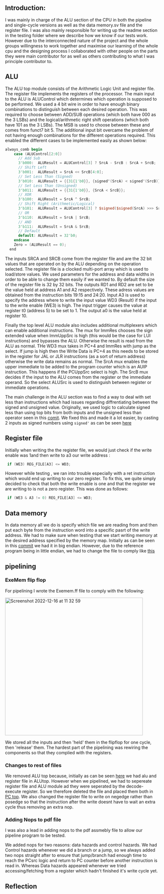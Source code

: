## Introduction:

I was mainly in charge of the ALU section of the CPU in both the pipeline and single-cycle versions as well as the data memory.sv file and the register file. I was also mainly responsible for writing up the readme section in the testing folder where we describe how we know if our tests work.
However due to the interconnected nature of the project and the whole groups willingness to work together and maximise our learning of the whole cpu and the designing process I collaborated with other people on the parts they were main contributor for as well as others contributing to what I was principle contributor to.

## ALU 
The ALU top module consists of the Arithmetic Logic Unit and register file. The register file implements the registers of the processor. The main input to the ALU is ALUControl which determines which operation is supposed to be performed. We used a 4 bit wire in order to have enough binary combinations to distinguish between each desired operation. This was required to choose between ADD/SUB operations (which both have 000 as the 3 LSBs) and the logical/arithmetic right shift operations (which both have 101 as the 3 LSBs). The MSB is used to choose between these and comes from funct7 bit 5. The additional input bit overcame the problem of not having enough combinations for the different operations required.
This enabled the different cases to be implemented easily as shown below:

```verilog
always_comb begin
    case (ALUControl[2:0])
      // Add Sub
      3'b000:  ALUResult = ALUControl[3] ? SrcA - SrcB : SrcA + SrcB;
      // Shift Left    
      3'b001:  ALUResult = SrcA << SrcB[4:0];
      // Set Less Than (Signed) 
      3'b010:  ALUResult = {{31{1'b0}}, {signed'(SrcA) < signed'(SrcB)}};
      // Set Less Than (Unsigned)
      3'b011:  ALUResult = {{31{1'b0}}, {SrcA < SrcB}};
      // XOR
      3'b100:  ALUResult = SrcA ^ SrcB;
      // Shift Right (Arithmetic/Logical) 
      3'b101:  ALUResult = ALUControl[3] ? $signed($signed(SrcA) >>> SrcB[4:0]) : SrcA >> SrcB[4:0];
      // OR 
      3'b110:  ALUResult = SrcA | SrcB;
      // AND
      3'b111:  ALUResult = SrcA & SrcB;
      // Default
      default: ALUResult = 32'b0;
    endcase
    Zero = (ALUResult == 0);
  end

```

The inputs SRCA and SRCB come from the register file and are the 32 bit values that are operated on by the ALU depending on the operation selected.
The register file is a clocked multi-port array which is used to load/store values. We used parameters for the address and data widths in order to be able to change them easily if we wanted to. By default the size of the register file is 32 by 32 bits. The outputs RD1 and RD2 are set to be the value held at address A1 and A2 respectively. These adress values are obtained from the instruction bits 19:15 and 24:20. Input A3 is used to specify the address where to write the input value WD3 (Result) if the input to the write enable (WE3) is high. The input trigger causes the value at register t0 (address 5) to be set to 1. The output a0 is the value held at register 10.

Finally the top level ALU module also includes additional multiplexers which can enable additional instructions. The mux for ImmRes chooses the sign extended value when ImmUppSrc is high (this would be the case for LUI instructions) and bypasses the ALU. Otherwise the result is read from the ALU as normal. THe WD3 mux takes in PC+4 and ImmRes with jump as the select. If jump is high then the Write Data is PC+4 as this needs to be stored in the register for JAL or JLR instructions (as a sort of return address) otherwise the write data remains as normal. The SrcA mux enables the upper immediate to be added to the program counter which is an AUIP instruction. This happens if the PCUppSrc select is high. The SrcB mux decides if the input to the ALU comes from the register or the immediate operand. So the select ALUSrc is used to distinguish between register or immediate operations.

The main challenge in the ALU section was to find a way to deal with set less than instructions which had issues regarding diffrentiating between the signed and unsigned value. Originally, we used logic to calculate signed less than using top bits from both inputs and the unsigned less than operator seen in this [comit](https://github.com/EIE2-IAC-Labs/iac-riscv-cw-32/commit/d7b0411ff0c59daaed8e4f09404eff5eb6a275b0). We fixed this and made it a lot easier, by casting 2 inputs as signed numbers using `signed'` as can be seen [here](https://github.com/EIE2-IAC-Labs/iac-riscv-cw-32/commit/bbfd51d27f4858567424f68525cc031a3dfeb6af)

## Register file

Initially when writing the the register file, we would just check if the write enable was 1and then write to a3 our write address :

``` verilog
 if (WE3) REG_FILE[A3] <= WD3;
```
However while testing , we ran into trouble especially with a ret instruction which would end up writing to our zero register. To fix this, we quite simply decided to check that both the write enable is one and that the register we are writing to is not a zero register. This was done as follows:

```verilog
 if (WE3 & A3 != 0) REG_FILE[A3] <= WD3;
```
## Data memory

In data memory all we do is specify which file we are reading from and then put each byte from the instruction word into a specific pasrt of the write address. We had to make sure when testing that we start writing memory at the desired address specified by the memory map. Initially as can be seen in this [commit](https://github.com/EIE2-IAC-Labs/iac-riscv-cw-32/commit/560159f1c84dba04be77ff66af514d4028afd2f9#diff-09e7f6ae93159d1711a1d00f971f66a606e56e2357adf7d03bf1256bad402695) we had it in big endian. However, due to the reference program being in little endian, we had to change the file to comply like [this](https://github.com/EIE2-IAC-Labs/iac-riscv-cw-32/commit/395c80ac38ef29dd77dce1344d4ac235b984049a)

## pipelining

### ExeMem flip flop

For pipelining I wrote the Exemem.ff file to comply with the following:

<img width="451" alt="Screenshot 2022-12-16 at 11 32 59" src="https://user-images.githubusercontent.com/116260803/208089347-57087103-6b8d-4ef5-9ab0-6438137ce71e.png">

We stored all the inputs and then 'held' them in the flipflop for one cycle, then 'release' them. The hardest part of the pipelining was rewiring the components so that they complied with the registers.

### Changes to rest of files

We removed ALU top because, initially as can be seen [here](https://github.com/EIE2-IAC-Labs/iac-riscv-cw-32/commit/90622539232c0311c49b4e08d6f7cfbe4f5b52fd#diff-2f3497d1fa6d969dbae329e73929aad83199e038fa02e4ad263cd3e78c84be7b) we had alu and register file in ALUtop. However when we pipelined, we had to sepereate register file and ALU module ad they were seperated by the decode-execute register. So we therefore deleted the file and placed them both in [PC top](https://github.com/EIE2-IAC-Labs/iac-riscv-cw-32/commit/5e083d5af25077a57f939ea142b8b65c45ea07a3). We also changed the register file to write on negedge rather than posedge so that the instruction after the write doesnt have to wait an extra cycle thus removing an extra nop.

### Adding Nops to pdf file

I was also a lead in adding nops to the pdf assmebly file to allow our pipeline program to be tested.

We added nops for two reasons: data hazards and control hazards. We had Control hazards whenever we did a branch or a jump, so we always added two nops straight after to ensure that jump/branch had enough time to reach the PCsrc logic and return to PC counter before another instruction is read in. Whereas Data hazards appeared whenever we tried accessing/fetching from a register which hadn't finished it's write cycle yet. 

## Reflection
